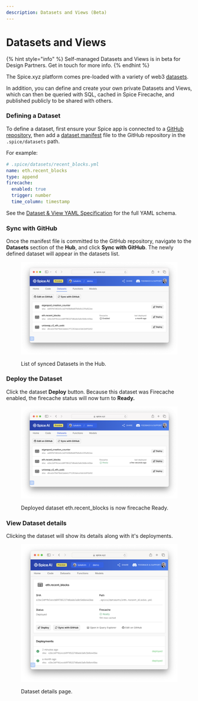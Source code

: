 ```yaml
---
description: Datasets and Views (Beta)
---
```


# Datasets and Views

{% hint style="info" %}
Self-managed Datasets and Views is in beta for Design Partners. Get in touch for more info.
{% endhint %}

The Spice.xyz platform comes pre-loaded with a variety of web3 [datasets](../../datasets.md).

In addition, you can define and create your own private Datasets and Views, which can then be queried with SQL, cached in Spice Firecache, and published publicly to be shared with others.

### Defining a Dataset

To define a dataset, first ensure your Spice app is connected to a [GitHub repository](link-github-repository-beta.md), then add a [dataset manifest](../../reference/specifications/dataset-and-view-yaml-specification/) file to the GitHub repository in the `.spice/datasets` path.

For example:

```yaml
# .spice/datasets/recent_blocks.yml
name: eth.recent_blocks
type: append
firecache:
  enabled: true
  trigger: number
  time_column: timestamp
```

See the [Dataset & View YAML Specification](../../reference/specifications/spice-functions-yaml-specification/) for the full YAML schema.

### Sync with GitHub

Once the manifest file is committed to the GitHub repository, navigate to the **Datasets** section of the **Hub**, and click **Sync with GitHub**. The newly defined dataset will appear in the datasets list.

<figure><img src="../../.gitbook/assets/image (2).png" alt=""><figcaption><p>List of synced Datasets in the Hub.</p></figcaption></figure>

### Deploy the Dataset

Click the dataset **Deploy** button. Because this dataset was Firecache enabled, the firecache status will now turn to **Ready.**

<figure><img src="../../.gitbook/assets/image (1) (2).png" alt=""><figcaption><p>Deployed dataset eth.recent_blocks is now firecache Ready.</p></figcaption></figure>

### View Dataset details

Clicking the dataset will show its details along with it's deployments.

<figure><img src="../../.gitbook/assets/image (1).png" alt=""><figcaption><p>Dataset details page.</p></figcaption></figure>

